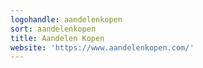 ```yaml
---
logohandle: aandelenkopen
sort: aandelenkopen
title: Aandelen Kopen
website: 'https://www.aandelenkopen.com/'
---
```

